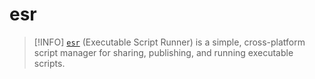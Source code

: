 # esr

> [!INFO]
> [`esr`](https://github.com/mroczect-org/esr) (Executable Script Runner) is a simple, cross-platform script manager for sharing, publishing, and running executable scripts.
